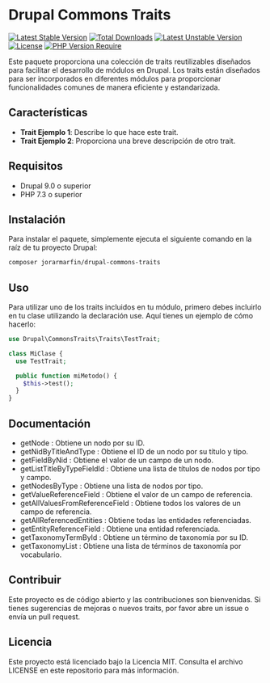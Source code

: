 # Drupal Commons Traits
[![Latest Stable Version](http://poser.pugx.org/jorarmarfin/drupal-commons-traits/v)](https://packagist.org/packages/jorarmarfin/drupal-commons-traits) [![Total Downloads](http://poser.pugx.org/jorarmarfin/drupal-commons-traits/downloads)](https://packagist.org/packages/jorarmarfin/drupal-commons-traits) [![Latest Unstable Version](http://poser.pugx.org/jorarmarfin/drupal-commons-traits/v/unstable)](https://packagist.org/packages/jorarmarfin/drupal-commons-traits) [![License](http://poser.pugx.org/jorarmarfin/drupal-commons-traits/license)](https://packagist.org/packages/jorarmarfin/drupal-commons-traits) [![PHP Version Require](http://poser.pugx.org/jorarmarfin/drupal-commons-traits/require/php)](https://packagist.org/packages/jorarmarfin/drupal-commons-traits)

Este paquete proporciona una colección de traits reutilizables diseñados para facilitar el desarrollo de módulos en Drupal. Los traits están diseñados para ser incorporados en diferentes módulos para proporcionar funcionalidades comunes de manera eficiente y estandarizada.

## Características

- **Trait Ejemplo 1**: Describe lo que hace este trait.
- **Trait Ejemplo 2**: Proporciona una breve descripción de otro trait.

## Requisitos

- Drupal 9.0 o superior
- PHP 7.3 o superior

## Instalación

Para instalar el paquete, simplemente ejecuta el siguiente comando en la raíz de tu proyecto Drupal:

```bash
composer jorarmarfin/drupal-commons-traits
```
## Uso
Para utilizar uno de los traits incluidos en tu módulo, primero debes incluirlo en tu clase utilizando la declaración use. Aquí tienes un ejemplo de cómo hacerlo:

```php
use Drupal\CommonsTraits\Traits\TestTrait;

class MiClase {
  use TestTrait;

  public function miMetodo() {
    $this->test();
  }
}
```
## Documentación
 - getNode : Obtiene un nodo por su ID.
 - getNidByTitleAndType : Obtiene el ID de un nodo por su título y tipo.
 - getFieldByNid : Obtiene el valor de un campo de un nodo.
 - getListTitleByTypeFieldId : Obtiene una lista de títulos de nodos por tipo y campo.
 - getNodesByType : Obtiene una lista de nodos por tipo.
 - getValueReferenceField : Obtiene el valor de un campo de referencia.
 - getAllValuesFromReferenceField : Obtiene todos los valores de un campo de referencia.
 - getAllReferencedEntities : Obtiene todas las entidades referenciadas.
 - getEntityReferenceField : Obtiene una entidad referenciada.
 - getTaxonomyTermById : Obtiene un término de taxonomía por su ID.
 - getTaxonomyList : Obtiene una lista de términos de taxonomía por vocabulario.

## Contribuir
Este proyecto es de código abierto y las contribuciones son bienvenidas. Si tienes sugerencias de mejoras o nuevos traits, por favor abre un issue o envía un pull request.

## Licencia
Este proyecto está licenciado bajo la Licencia MIT. Consulta el archivo LICENSE en este repositorio para más información.